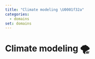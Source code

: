 ```yaml
---
title: "Climate modeling \U0001f32a"
categories:
  - domains
set: domains
---
```


# Climate modeling 🌪